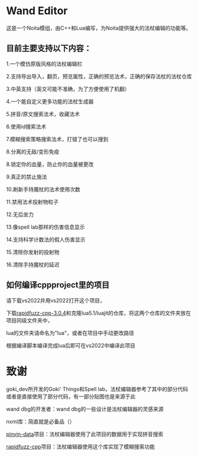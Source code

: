 # Wand Editor
这是一个Noita模组，由C++和Lua编写，为Noita提供强大的法杖编辑的功能等。

## 目前主要支持以下内容：

1.一个模仿原版风格的法杖编辑栏

2.支持导出导入，翻页，预览属性，正确的预览法术，正确的保存法杖的法杖仓库

3.中英支持（英文可能不准确，为了方便使用了机翻）

4.一个能自定义更多功能的法杖生成器

5.拼音/原文搜索法术，收藏法术

6.使用id搜索法术

7.模糊搜索策略搜索法术，打错了也可以搜到

8.分离的无敌/变形免疫

8.锁定你的血量，防止你的血量被更改

9.真正的禁止施法

10.刷新手持魔杖的法术使用次数

11.禁用法术投射物粒子

12.无后坐力

13.像spell lab那样的伤害信息显示

14.支持科学计数法的假人伤害显示

15.清除你发射的投射物

16.清除手持魔杖的延迟

## 如何编译cppproject里的项目
请下载vs2022并用vs2022打开这个项目，

下载[rapidfuzz-cpp-3.0.4](https://github.com/rapidfuzz/rapidfuzz-cpp/releases/tag/v3.0.4)和克隆lua5.1/luajit的仓库，将这两个仓库的文件夹放在项目同级文件夹中，

lua的文件夹请命名为"lua"，或者在项目中手动更改路径

根据编译脚本编译完成lua后即可在vs2022中编译此项目

# 致谢
goki_dev所开发的Goki' Things和Spell lab，法杖编辑器参考了其中的部分代码或者是直接使用了部分代码，有一部分贴图也是来源于此

wand dbg的开发者：wand dbg的一些设计是法杖编辑器的灵感来源

nxml库：简直就是必备品（）

[pinyin-data](https://github.com/mozillazg/pinyin-data)项目：法杖编辑器使用了此项目的数据用于实现拼音搜索

[rapidfuzz-cpp](https://github.com/rapidfuzz/rapidfuzz-cpp)项目：法杖编辑器使用这个库实现了模糊搜索功能
